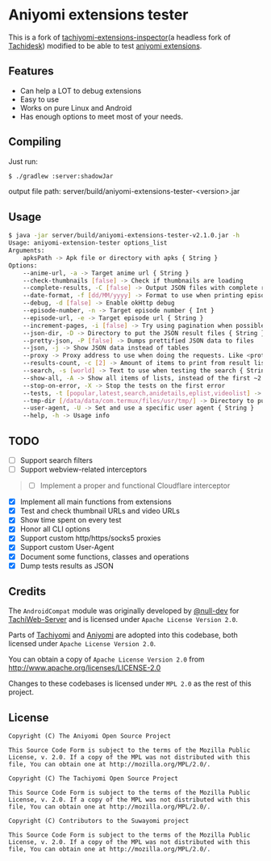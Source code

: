 # Aniyomi extensions tester

This is a fork of [tachiyomi-extensions-inspector](https://github.com/tachiyomiorg/tachiyomi-extensions-inspector)(a headless fork of [Tachidesk](https://github.com/Suwayomi/Tachidesk)) modified to be able to test [aniyomi extensions](https://github.com/jmir1/aniyomi-extensions/tree/repo/apk).

## Features
- Can help a LOT to debug extensions
- Easy to use
- Works on pure Linux and Android
- Has enough options to meet most of your needs.

## Compiling

Just run:
```bash
$ ./gradlew :server:shadowJar
```
output file path: server/build/aniyomi-extensions-tester-\<version\>.jar

## Usage
```bash
$ java -jar server/build/aniyomi-extensions-tester-v2.1.0.jar -h
Usage: aniyomi-extension-tester options_list
Arguments:
    apksPath -> Apk file or directory with apks { String }
Options:
    --anime-url, -a -> Target anime url { String }
    --check-thumbnails [false] -> Check if thumbnails are loading
    --complete-results, -C [false] -> Output JSON files with complete result data
    --date-format, -f [dd/MM/yyyy] -> Format to use when printing episode date { String }
    --debug, -d [false] -> Enable okHttp debug
    --episode-number, -n -> Target episode number { Int }
    --episode-url, -e -> Target episode url { String }
    --increment-pages, -i [false] -> Try using pagination when possible
    --json-dir, -D -> Directory to put the JSON result files { String }
    --pretty-json, -P [false] -> Dumps prettified JSON data to files
    --json, -j -> Show JSON data instead of tables
    --proxy -> Proxy address to use when doing the requests. Like <protocol>://<host>:<port> { String }
    --results-count, -c [2] -> Amount of items to print from result lists { Int }
    --search, -s [world] -> Text to use when testing the search { String }
    --show-all, -A -> Show all items of lists, instead of the first ~2
    --stop-on-error, -X -> Stop the tests on the first error
    --tests, -t [popular,latest,search,anidetails,eplist,videolist] -> Tests to be made(in order), delimited by commas { String }
    --tmp-dir [/data/data/com.termux/files/usr/tmp/] -> Directory to put temporary data { String }
    --user-agent, -U -> Set and use a specific user agent { String }
    --help, -h -> Usage info
```
## TODO
- [ ] Support search filters
- [ ] Support webview-related interceptors
> - [ ] Implement a proper and functional Cloudflare interceptor

- [x] Implement all main functions from extensions
- [x] Test and check thumbnail URLs and video URLs
- [x] Show time spent on every test
- [x] Honor all CLI options
- [x] Support custom http/https/socks5 proxies
- [x] Support custom User-Agent
- [x] Document some functions, classes and operations
- [X] Dump tests results as JSON

## Credits

The `AndroidCompat` module was originally developed by [@null-dev](https://github.com/null-dev) for [TachiWeb-Server](https://github.com/Tachiweb/TachiWeb-server) and is licensed under `Apache License Version 2.0`.

Parts of [Tachiyomi](https://github.com/tachiyomiorg/tachiyomi) and [Aniyomi](https://github.com/jmir1/aniyomi) are adopted into this codebase, both licensed under `Apache License Version 2.0`.

You can obtain a copy of `Apache License Version 2.0` from  http://www.apache.org/licenses/LICENSE-2.0

Changes to these codebases is licensed under `MPL 2.0` as the rest of this project.

## License
```
Copyright (C) The Aniyomi Open Source Project

This Source Code Form is subject to the terms of the Mozilla Public
License, v. 2.0. If a copy of the MPL was not distributed with this
file, You can obtain one at http://mozilla.org/MPL/2.0/.
```

```
Copyright (C) The Tachiyomi Open Source Project

This Source Code Form is subject to the terms of the Mozilla Public
License, v. 2.0. If a copy of the MPL was not distributed with this
file, You can obtain one at http://mozilla.org/MPL/2.0/.
```

```
Copyright (C) Contributors to the Suwayomi project

This Source Code Form is subject to the terms of the Mozilla Public
License, v. 2.0. If a copy of the MPL was not distributed with this
file, You can obtain one at http://mozilla.org/MPL/2.0/.
```
